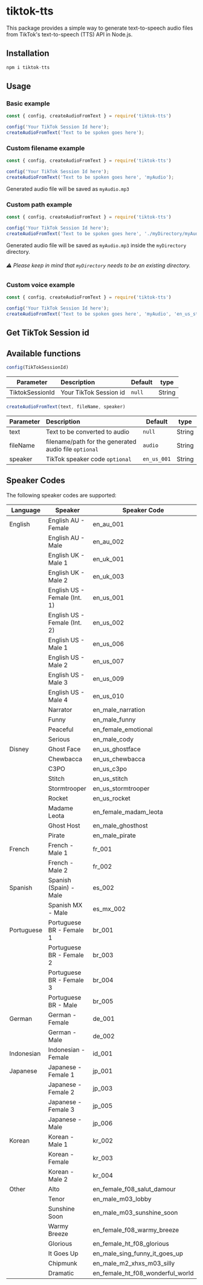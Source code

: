 # tiktok-tts

This package provides a simple way to generate text-to-speech audio files from TikTok's text-to-speech (TTS) API in Node.js.

## Installation
```javascript
npm i tiktok-tts
```

## Usage

### Basic example
```javascript
const { config, createAudioFromText } = require('tiktok-tts')

config('Your TikTok Session Id here');
createAudioFromText('Text to be spoken goes here');
```

### Custom filename example
```javascript
const { config, createAudioFromText } = require('tiktok-tts')

config('Your TikTok Session Id here');
createAudioFromText('Text to be spoken goes here', 'myAudio');
```
Generated audio file will be saved as ```myAudio.mp3```

### Custom path example
```javascript
const { config, createAudioFromText } = require('tiktok-tts')

config('Your TikTok Session Id here');
createAudioFromText('Text to be spoken goes here', './myDirectory/myAudio');
```
Generated audio file will be saved as ```myAudio.mp3``` inside the ```myDirectory``` directory.
###### ⚠️ Please keep in mind that ```myDirectory``` needs to be an existing directory.

### Custom voice example
```javascript
const { config, createAudioFromText } = require('tiktok-tts')

config('Your TikTok Session Id here');
createAudioFromText('Text to be spoken goes here', 'myAudio', 'en_us_stormtrooper');
```

## Get TikTok Session id

## Available functions
```javascript
config(TikTokSessionId)
```
| Parameter     | Description             | Default   |type |
| ------------- |:-------------           | -----    |-----|
| TiktokSessionId| Your TikTok Session id | ```null``` | String|


```javascript
createAudioFromText(text, fileName, speaker)
```

| Parameter     | Description | Default  |  type |
| ------------- |:-------------| -----| -----|
| text | Text to be converted to audio | ```null``` | String|
| fileName | filename/path for the generated audio file ```optional``` | ```audio``` | String|
| speaker | TikTok speaker code ```optional``` | ```en_us_001``` | String|

## Speaker Codes
The following speaker codes are supported:

| Language    | Speaker                    | Speaker Code                  |
|-------------|----------------------------|-------------------------------|
| English     | English AU - Female        | en_au_001                     |
|             | English AU - Male          | en_au_002                     |
|             | English UK - Male 1        | en_uk_001                     |
|             | English UK - Male 2        | en_uk_003                     |
|             | English US - Female (Int. 1) | en_us_001                   |
|             | English US - Female (Int. 2) | en_us_002                   |
|             | English US - Male 1        | en_us_006                     |
|             | English US - Male 2        | en_us_007                     |
|             | English US - Male 3        | en_us_009                     |
|             | English US - Male 4        | en_us_010                     |
|             | Narrator                   | en_male_narration             |
|             | Funny                      | en_male_funny                 |
|             | Peaceful                   | en_female_emotional           |
|             | Serious                    | en_male_cody                  |
| Disney      | Ghost Face                 | en_us_ghostface               |
|             | Chewbacca                  | en_us_chewbacca               |
|             | C3PO                       | en_us_c3po                    |
|             | Stitch                     | en_us_stitch                  |
|             | Stormtrooper               | en_us_stormtrooper            |
|             | Rocket                     | en_us_rocket                  |
|             | Madame Leota               | en_female_madam_leota         |
|             | Ghost Host                 | en_male_ghosthost             |
|             | Pirate                     | en_male_pirate                |
| French      | French - Male 1            | fr_001                        |
|             | French - Male 2            | fr_002                        |
| Spanish     | Spanish (Spain) - Male     | es_002                        |
|             | Spanish MX - Male          | es_mx_002                     |
| Portuguese  | Portuguese BR - Female 1   | br_001                        |
|             | Portuguese BR - Female 2   | br_003                        |
|             | Portuguese BR - Female 3   | br_004                        |
|             | Portuguese BR - Male       | br_005                        |
| German      | German - Female            | de_001                        |
|             | German - Male              | de_002                        |
| Indonesian  | Indonesian - Female        | id_001                        |
| Japanese    | Japanese - Female 1        | jp_001                        |
|             | Japanese - Female 2        | jp_003                        |
|             | Japanese - Female 3        | jp_005                        |
|             | Japanese - Male            | jp_006                        |
| Korean      | Korean - Male 1            | kr_002                        |
|             | Korean - Female            | kr_003                        |
|             | Korean - Male 2            | kr_004                        |
| Other       | Alto                       | en_female_f08_salut_damour    |
|             | Tenor                      | en_male_m03_lobby             |
|             | Sunshine Soon              | en_male_m03_sunshine_soon     |
|             | Warmy Breeze               | en_female_f08_warmy_breeze    |
|             | Glorious                   | en_female_ht_f08_glorious     |
|             | It Goes Up                 | en_male_sing_funny_it_goes_up |
|             | Chipmunk                   | en_male_m2_xhxs_m03_silly     |
|             | Dramatic                   | en_female_ht_f08_wonderful_world |
